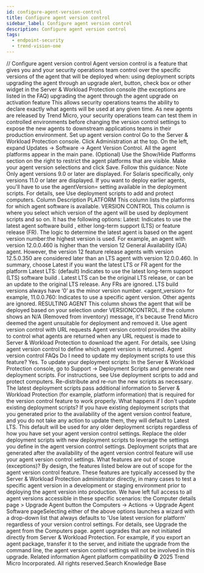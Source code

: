 ```yaml
---
id: configure-agent-version-control
title: Configure agent version control
sidebar_label: Configure agent version control
description: Configure agent version control
tags:
  - endpoint-security
  - trend-vision-one
---
```


/*<![CDATA[*/ $('#title').html($('meta[name=map-description]').attr('content')); /*]]>*/ Configure agent version control Agent version control is a feature that gives you and your security operations team control over the specific versions of the agent that will be deployed when: using deployment scripts upgrading the agent through an upgrade alert, button, check box or other widget in the Server & Workload Protection console (the exceptions are listed in the FAQ) upgrading the agent through the agent upgrade on activation feature This allows security operations teams the ability to declare exactly what agents will be used at any given time. As new agents are released by Trend Micro, your security operations team can test them in controlled environments before changing the version control settings to expose the new agents to downstream applications teams in their production environment. Set up agent version control Go to the Server & Workload Protection console. Click Administration at the top. On the left, expand Updates → Software → Agent Version Control. All the agent platforms appear in the main pane. (Optional) Use the Show/Hide Platforms section on the right to restrict the agent platforms that are visible. Make your agent version selections and click Save. Follow this guidance: Note Only agent versions 9.0 or later are displayed. For Solaris specifically, only versions 11.0 or later are displayed. If you want to deploy earlier agents, you'll have to use the agentVersion= setting available in the deployment scripts. For details, see Use deployment scripts to add and protect computers. Column Description PLATFORM This column lists the platforms for which agent software is available. VERSION CONTROL This column is where you select which version of the agent will be used by deployment scripts and so on. It has the following options: Latest: Indicates to use the latest agent software build , either long-term support (LTS) or feature release (FR). The logic to determine the latest agent is based on the agent version number:the highest version is used. For example, an agent with version 12.0.0.460 is higher than the version 12 General Availability (GA) agent. However, the version 12 feature release agents with version 12.5.0.350 are considered later than an LTS agent with version 12.0.0.460. In summary, choose Latest if you want the latest LTS or FR agent for the platform Latest LTS: (default) Indicates to use the latest long-term support (LTS) software build . Latest LTS can be the original LTS release, or can be an update to the original LTS release. Any FRs are ignored. LTS build versions always have ‘0’ as the minor version number. <agent_version> for example, 11.0.0.760: Indicates to use a specific agent version. Other agents are ignored. RESULTING AGENT This column shows the agent that will be deployed based on your selection under VERSIONCONTROL. If the column shows an N/A (Removed from inventory) message, it's because Trend Micro deemed the agent unsuitable for deployment and removed it. Use agent version control with URL requests Agent version control provides the ability to control what agents are returned when any URL request is made to Server & Workload Protection to download the agent. For details, see Using agent version control to define which agent version is returned. Agent version control FAQs Do I need to update my deployment scripts to use this feature? Yes. To update your deployment scripts: In the Server & Workload Protection console, go to Support → Deployment Scripts and generate new deployment scripts. For instructions, see Use deployment scripts to add and protect computers. Re-distribute and re-run the new scripts as necessary. The latest deployment scripts pass additional information to Server & Workload Protection (for example, platform information) that is required for the version control feature to work properly. What happens if I don't update existing deployment scripts? If you have existing deployment scripts that you generated prior to the availability of the agent version control feature, and you do not take any action to update them, they will default to Latest LTS. This default will be used for any older deployment scripts regardless of how you have set your agent version control settings. Replace the older deployment scripts with new deployment scripts to leverage the settings you define in the agent version control settings. Deployment scripts that are generated after the availability of the agent version control feature will use your agent version control settings. What features are out of scope (exceptions)? By design, the features listed below are out of scope for the agent version control feature. These features are typically accessed by the Server & Workload Protection administrator directly, in many cases to test a specific agent version in a development or staging environment prior to deploying the agent version into production. We have left full access to all agent versions accessible in these specific scenarios: the Computer details page > Upgrade Agent button the Computers → Actions → Upgrade Agent Software pageSelecting either of the above options launches a wizard with a drop-down list that always defaults to 'Use latest version for platform' regardless of your version control settings. For details, see Upgrade the agent from the Computers page. agent upgrades that are not initiated directly from Server & Workload Protection. For example, if you export an agent package, transfer it to the server, and initiate the upgrade from the command line, the agent version control settings will not be involved in this upgrade. Related information Agent platform compatibility © 2025 Trend Micro Incorporated. All rights reserved.Search Knowledge Base